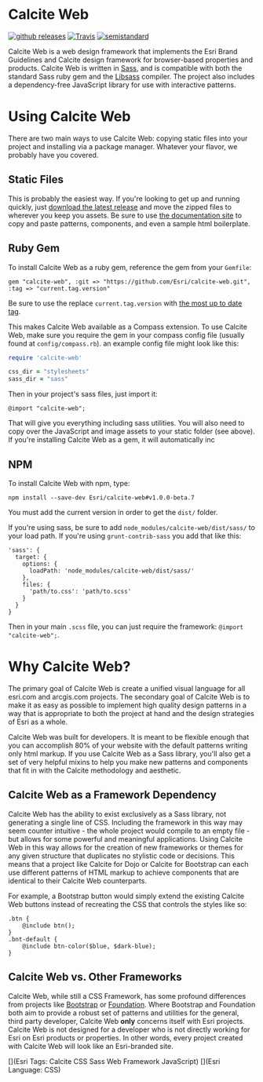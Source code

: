 # Calcite Web

[![github releases][github-img]][github-url] [![Travis](https://img.shields.io/travis/Esri/calcite-web.svg?style=flat-square)](https://travis-ci.org/Esri/calcite-web) [![semistandard][semistandard-img]][semistandard-url]

[github-img]: https://img.shields.io/github/release/Esri/calcite-web.svg?style=flat-square
[github-url]: https://github.com/Esri/calcite-web/releases
[semistandard-img]: https://img.shields.io/badge/code%20style-semistandard-brightgreen.svg?style=flat-square
[semistandard-url]: https://github.com/Flet/semistandard

Calcite Web is a web design framework that implements the Esri Brand Guidelines and Calcite design framework for browser-based properties and products. Calcite Web is written in [Sass](http://sass-lang.com/), and is compatible with both the standard Sass ruby gem and the [Libsass](http://libsass.org/) compiler. The project also includes a dependency-free JavaScript library for use with interactive patterns.

# Using Calcite Web

There are two main ways to use Calcite Web: copying static files into your project and installing via a package manager. Whatever your flavor, we probably have you covered.

## Static Files

This is probably the easiest way. If you're looking to get up and running quickly, just [download the latest release](https://github.com/esri/calcite-web/releases) and move the zipped files to wherever you keep you assets. Be sure to use [the documentation site](http://esri.github.io/calcite-web/) to copy and paste patterns, components, and even a sample html boilerplate.

## Ruby Gem

To install Calcite Web as a ruby gem, reference the gem from your `Gemfile`:

```
gem "calcite-web", :git => "https://github.com/Esri/calcite-web.git", :tag => "current.tag.version"
```

Be sure to use the replace `current.tag.version` with [the most up to date tag](https://github.com/Esri/calcite-web/releases).

This makes Calcite Web available as a Compass extension. To use Calcite Web, make sure you require the gem in your compass config file (usually found at `config/compass.rb`). an example config file might look like this:

```ruby
require 'calcite-web'

css_dir = "stylesheets"
sass_dir = "sass"
```

Then in your project's sass files, just import it:

```
@import "calcite-web";
```

That will give you everything including sass utilities. You will also need to copy over the JavaScript and image assets to your static folder (see above). If you're installing Calcite Web as a gem, it will automatically inc


## NPM

To install Calcite Web with npm, type:

```
npm install --save-dev Esri/calcite-web#v1.0.0-beta.7
```

You must add the current version in order to get the `dist/` folder.

If you're using sass, be sure to add `node_modules/calcite-web/dist/sass/` to your load path. If you're using `grunt-contrib-sass` you add that like this:

```
'sass': {
  target: {
    options: {
      loadPath: 'node_modules/calcite-web/dist/sass/'
    },
    files: {
      'path/to.css': 'path/to.scss'
    }
  }
}
```

Then in your main `.scss` file, you can just require the framework: `@import "calcite-web";`.


# Why Calcite Web?

The primary goal of Calcite Web is create a unified visual language for all esri.com and arcgis.com projects. The secondary goal of Calcite Web is to make it as easy as possible to implement high quality design patterns in a way that is appropriate to both the project at hand and the design strategies of Esri as a whole.

Calcite Web was built for developers. It is meant to be flexible enough that you can accomplish 80% of your website with the default patterns writing only html markup. If you use Calcite Web as a Sass library, you'll also get a set of very helpful mixins to help you make new patterns and components that fit in with the Calcite methodology and aesthetic.

## Calcite Web as a Framework Dependency

Calcite Web has the ability to exist exclusively as a Sass library, not generating a single line of CSS. Including the framework in this way may seem counter intuitive - the whole project would compile to an empty file - but allows for some powerful and meaningful applications. Using Calcite Web in this way allows for the creation of new frameworks or themes for any given structure that duplicates no stylistic code or decisions. This means that a project like Calcite for Dojo or Calcite for Bootstrap can each use different patterns of HTML markup to achieve components that are identical to their Calcite Web counterparts.

For example, a Bootstrap button would simply extend the existing Calcite Web buttons instead of recreating the CSS that controls the styles like so:

```
.btn {
	@include btn();
}
.bnt-default {
	@include btn-color($blue, $dark-blue);
}
```

## Calcite Web vs. Other Frameworks

Calcite Web, while still a CSS Framework, has some profound  differences from projects like [Bootstrap](http://getbootstrap.com/) or [Foundation](http://foundation.zurb.com/). Where Bootstrap and Foundation both aim to provide a robust set of patterns and utilities for the general, third party developer, Calcite Web **only** concerns itself with Esri projects. Calcite Web is not designed for a developer who is not directly working for Esri on Esri products or properties. In other words, every project created with Calcite Web will look like an Esri-branded site.

[](Esri Tags: Calcite CSS Sass Web Framework JavaScript)
[](Esri Language: CSS)



